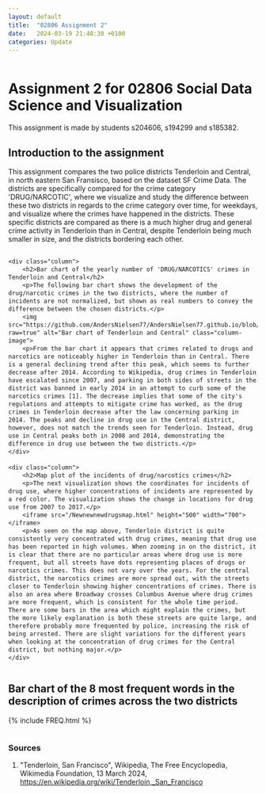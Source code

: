 ```yaml
---
layout: default
title:  "02806 Assignment 2"
date:   2024-03-19 21:48:30 +0100
categories: Update
---
```


<div class="container">
    <div class="column">
        <h1>Assignment 2 for 02806 Social Data Science and Visualization</h1>
        <p>This assignment is made by students s204606, s194299 and s185382.</p>
        <h2>Introduction to the assignment</h2>
        <p>This assignment compares the two police districts Tenderloin and Central, in north eastern San Fransisco, based on the dataset SF Crime Data. The districts are specifically compared for the crime category 'DRUG/NARCOTIC', where we visualize and study the difference between these two districts in regards to the crime category over time, for weekdays, and visualize where the crimes have happened in the districts. These specific districts are compared as there is a much higher drug and general crime activity in Tenderloin than in Central, despite Tenderloin being much smaller in size, and the districts bordering each other.</p>
    </div>

    <div class="column">
        <h2>Bar chart of the yearly number of 'DRUG/NARCOTICS' crimes in Tenderloin and Central</h2>
        <p>The following bar chart shows the development of the drug/narcotic crimes in the two districts, where the number of incidents are not normalized, but shown as real numbers to convey the difference between the chosen districts.</p>
        <img src="https://github.com/AndersNielsen77/AndersNielsen77.github.io/blob/main/docs/assets/images/newplotnewnewnew.png?raw=true" alt="Bar chart of Tenderloin and Central" class="column-image">
        <p>From the bar chart it appears that crimes related to drugs and narcotics are noticeably higher in Tenderloin than in Central. There is a general declining trend after this peak, which seems to further decrease after 2014. According to Wikipedia, drug crimes in Tenderloin have escalated since 2007, and parking in both sides of streets in the district was banned in early 2014 in an attempt to curb some of the narcotics crimes [1]. The decrease implies that some of the city's regulations and attempts to mitigate crime has worked, as the drug crimes in Tenderloin decrease after the law concerning parking in 2014. The peaks and decline in drug use in the Central district, however, does not match the trends seen for Tenderloin. Instead, drug use in Central peaks both in 2008 and 2014, demonstrating the difference in drug use between the two districts.</p>
    </div>

    <div class="column">
        <h2>Map plot of the incidents of drug/narcotics crimes</h2>
        <p>The next visualization shows the coordinates for incidents of drug use, where higher concentrations of incidents are represented by a red color. The visualization shows the change in locations for drug use from 2007 to 2017.</p>
        <iframe src="/Newnewnewdrugsmap.html" height="500" width="700"></iframe>
        <p>As seen on the map above, Tenderloin district is quite consistently very concentrated with drug crimes, meaning that drug use has been reported in high volumes. When zooming in on the district, it is clear that there are no particular areas where drug use is more frequent, but all streets have dots representing places of drugs or narcotics crimes. This does not vary over the years. For the central district, the narcotics crimes are more spread out, with the streets closer to Tenderloin showing higher concentrations of crimes. There is also an area where Broadway crosses Columbus Avenue where drug crimes are more frequent, which is consistent for the whole time period. There are some bars in the area which might explain the crimes, but the more likely explanation is both these streets are quite large, and therefore probably more frequented by police, increasing the risk of being arrested. There are slight variations for the different years when looking at the concentration of drug crimes for the Central district, but nothing major.</p>
    </div>
</div>

<div class="container">
    <div class="column">
        <h2>Bar chart of the 8 most frequent words in the description of crimes across the two districts</h2>
        <p>{% include FREQ.html %}</p>
    </div>
</div>

<div class="container">
    <div class="column">
        <h3>Sources</h3>
        <ol>
            <li>"Tenderloin, San Francisco", Wikipedia, The Free Encyclopedia, Wikimedia Foundation, 13 March 2024, <a href="https://en.wikipedia.org/wiki/Tenderloin,_San_Francisco">https://en.wikipedia.org/wiki/Tenderloin,_San_Francisco</a></li>
        </ol>
    </div>
</div>
